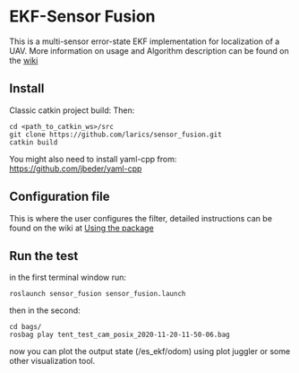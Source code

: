 # EKF-Sensor Fusion

This is a multi-sensor error-state EKF implementation for localization of a UAV.
More information on usage and Algorithm description can be found on the [wiki](https://github.com/larics/sensor_fusion/wiki)

## Install
Classic catkin project build:
Then:
```
cd <path_to_catkin_ws>/src
git clone https://github.com/larics/sensor_fusion.git
catkin build
```

You might also need to install yaml-cpp from:
https://github.com/jbeder/yaml-cpp


## Configuration file

This is where the user configures the filter, detailed instructions can be found on the wiki at
[Using the package](https://github.com/larics/sensor_fusion/wiki/Using-the-package)

## Run the test
in the first terminal window run:
```
roslaunch sensor_fusion sensor_fusion.launch
```
then in the second:
```
cd bags/
rosbag play tent_test_cam_posix_2020-11-20-11-50-06.bag
```

now you can plot the output state (/es_ekf/odom) using plot juggler or some other visualization tool.


